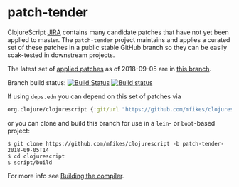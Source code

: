 # patch-tender
ClojureScript [JIRA](https://dev.clojure.org/jira/browse/CLJS) contains many candidate patches that have not yet been applied to master.
The `patch-tender` project maintains and applies a curated set of these patches in a public stable GitHub branch so they can be easily soak-tested in downstream projects.

The latest set of [applied patches](https://github.com/clojure/clojurescript/compare/master...mfikes:patch-tender-2018-09-05T14) as of 2018-09-05 are in [this branch](https://github.com/mfikes/clojurescript/commits/patch-tender-2018-09-05T14).

Branch build status: [![Build Status](https://travis-ci.org/mfikes/clojurescript.svg?branch=patch-tender-2018-09-05T14)](https://travis-ci.org/mfikes/clojurescript) [![Build status](https://ci.appveyor.com/api/projects/status/oggs1yydb8c2t6pa/branch/patch-tender-2018-09-05T14?svg=true)](https://ci.appveyor.com/project/mfikes/clojurescript/branch/patch-tender-2018-09-05T14)

If using `deps.edn` you can depend on this set of patches via
```clojure
org.clojure/clojurescript {:git/url "https://github.com/mfikes/clojurescript" :sha "f5db59a0e14bb24624b1cb4d1adcb738671f6eed"} 
```

or you can clone and build this branch for use in a `lein`- or `boot`-based project:

```
$ git clone https://github.com/mfikes/clojurescript -b patch-tender-2018-09-05T14
$ cd clojurescript
$ script/build
```
For more info see [Building the compiler](https://clojurescript.org/community/building).